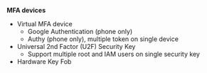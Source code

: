 **MFA devices**

- Virtual MFA device
	- Google Authentication (phone only)
	- Authy (phone only), multiple token on single device
- Universal 2nd Factor (U2F) Security Key
	- Support multiple root and IAM users on single security key
- Hardware Key Fob